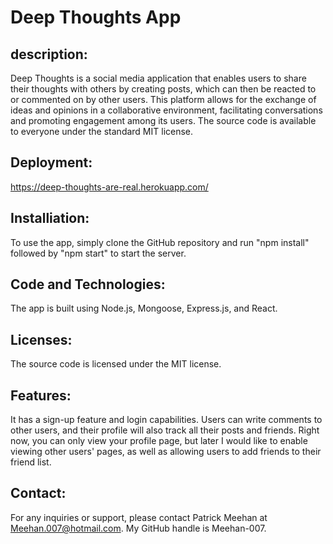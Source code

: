 # Deep Thoughts App

## description:
Deep Thoughts is a social media application that enables users to share their thoughts with others by creating posts, which can then be reacted to or commented on by other users. This platform allows for the exchange of ideas and opinions in a collaborative environment, facilitating conversations and promoting engagement among its users. The source code is available to everyone under the standard MIT license.

## Deployment:
https://deep-thoughts-are-real.herokuapp.com/

## Installiation:
To use the app, simply clone the GitHub repository and run "npm install" followed by "npm start" to start the server.

## Code and Technologies:
The app is built using Node.js, Mongoose, Express.js, and React.

## Licenses:
The source code is licensed under the MIT license.

## Features:
It has a sign-up feature and login capabilities. Users can write comments to other users, and their profile will also track all their posts and friends. Right now, you can only view your profile page, but later I would like to enable viewing other users' pages, as well as allowing users to add friends to their friend list.

## Contact:
For any inquiries or support, please contact Patrick Meehan at Meehan.007@hotmail.com. My GitHub handle is Meehan-007.